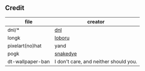 ## Credit

| file             | creator                                 |
| -----            | -------                                 |
| dnl/\*           | [dnl](https://github.com/dnl32)         |
| longk            | [loboru](https://github.com/loboru)     | <remade in svg>
| pixelart(no)hat  | yand                                    |
| pogk             | [snakedye](https://github.com/snakedye) |
| dt-wallpaper-ban | I don't care, and neither should you.   |
